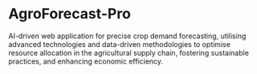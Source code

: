# AgroForecast-Pro
AI-driven web application for precise crop demand forecasting, utilising advanced technologies and data-driven methodologies to optimise resource allocation in the agricultural supply chain, fostering sustainable practices, and enhancing economic efficiency. 

